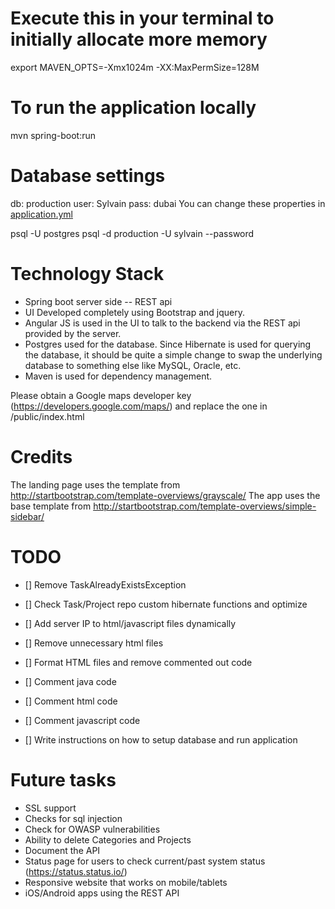 # Execute this in your terminal to initially allocate more memory
export MAVEN_OPTS=-Xmx1024m -XX:MaxPermSize=128M

# To run the application locally
mvn spring-boot:run


# Database settings
db: production
user: Sylvain
pass: dubai
You can change these properties in [application.yml](src/main/resources/application.yml)

psql -U postgres
psql -d production -U sylvain --password

# Technology Stack

- Spring boot server side
-- REST api
- UI Developed completely using Bootstrap and jquery.
- Angular JS is used in the UI to talk to the backend via the REST api provided by the server.
- Postgres used for the database. Since Hibernate is used for querying the database, it should be quite a simple change to swap the underlying database to something else like MySQL, Oracle, etc.
- Maven is used for dependency management.

Please obtain a Google maps developer key (https://developers.google.com/maps/) and replace the one in /public/index.html

# Credits
The landing page uses the template from http://startbootstrap.com/template-overviews/grayscale/
The app uses the base template from http://startbootstrap.com/template-overviews/simple-sidebar/


# TODO
- [] Remove TaskAlreadyExistsException
- [] Check Task/Project repo custom hibernate functions and optimize
- [] Add server IP to html/javascript files dynamically

- [] Remove unnecessary html files
- [] Format HTML files and remove commented out code

- [] Comment java code
- [] Comment html code
- [] Comment javascript code

- [] Write instructions on how to setup database and run application

# Future tasks
- SSL support
- Checks for sql injection
- Check for OWASP vulnerabilities
- Ability to delete Categories and Projects
- Document the API
- Status page for users to check current/past system status (https://status.status.io/)
- Responsive website that works on mobile/tablets
- iOS/Android apps using the REST API
